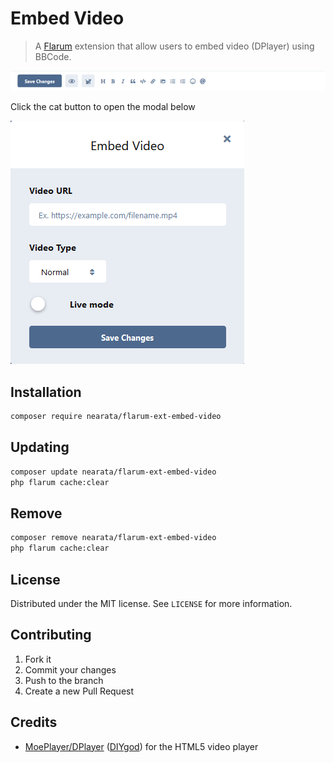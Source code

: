 # Embed Video

> A [Flarum](https://flarum.org) extension that allow users to embed video (DPlayer) using BBCode.

![Screenshot 1](screen1.png)

Click the cat button to open the modal below

![Screenshot 2](screen2.png)

## Installation

```sh
composer require nearata/flarum-ext-embed-video
```

## Updating

```sh
composer update nearata/flarum-ext-embed-video
php flarum cache:clear
```

## Remove

```sh
composer remove nearata/flarum-ext-embed-video
php flarum cache:clear
```

## License

Distributed under the MIT license. See `LICENSE` for more information.

## Contributing

1. Fork it
2. Commit your changes
3. Push to the branch
4. Create a new Pull Request

## Credits

- [MoePlayer/DPlayer](https://github.com/MoePlayer/DPlayer) ([DIYgod](https://github.com/DIYgod)) for the HTML5 video player
